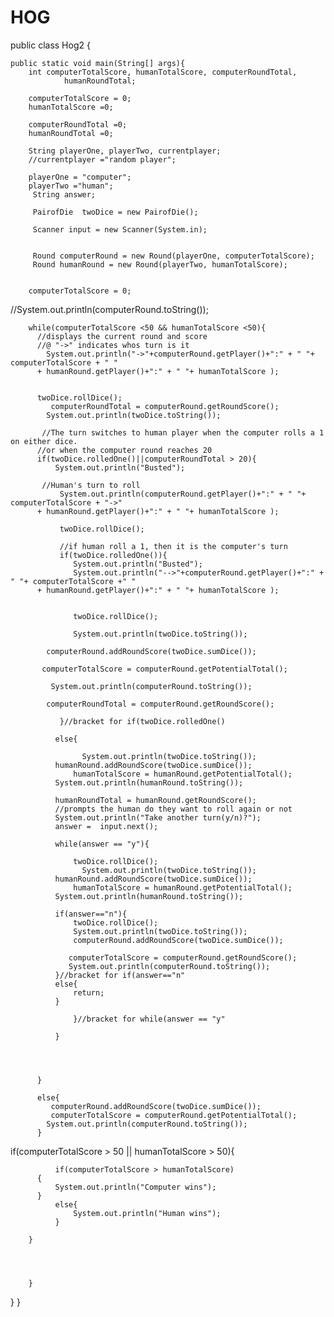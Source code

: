 # HOG
public class Hog2 {
    
    public static void main(String[] args){
        int computerTotalScore, humanTotalScore, computerRoundTotal,
                humanRoundTotal;
          
        computerTotalScore = 0;
        humanTotalScore =0;
        
        computerRoundTotal =0;
        humanRoundTotal =0;
        
        String playerOne, playerTwo, currentplayer;
        //currentplayer ="random player";
        
        playerOne = "computer";
        playerTwo ="human";
         String answer;
         
         PairofDie  twoDice = new PairofDie();
         
         Scanner input = new Scanner(System.in);
        
         
         Round computerRound = new Round(playerOne, computerTotalScore);
         Round humanRound = new Round(playerTwo, humanTotalScore);
         
 
        computerTotalScore = 0;
     
        
 //System.out.println(computerRound.toString());
 
        while(computerTotalScore <50 && humanTotalScore <50){
          //displays the current round and score
          //@ "->" indicates whos turn is it
            System.out.println("->"+computerRound.getPlayer()+":" + " "+ computerTotalScore + " "
          + humanRound.getPlayer()+":" + " "+ humanTotalScore );
            
          
          twoDice.rollDice();
             computerRoundTotal = computerRound.getRoundScore();
            System.out.println(twoDice.toString());
          
           //The turn switches to human player when the computer rolls a 1 on either dice.
          //or when the computer round reaches 20
          if(twoDice.rolledOne()||computerRoundTotal > 20){
              System.out.println("Busted");
              
           //Human's turn to roll
               System.out.println(computerRound.getPlayer()+":" + " "+ computerTotalScore + "->"
          + humanRound.getPlayer()+":" + " "+ humanTotalScore );
              
               twoDice.rollDice();
              
               //if human roll a 1, then it is the computer's turn
               if(twoDice.rolledOne()){
                  System.out.println("Busted");
                  System.out.println("-->"+computerRound.getPlayer()+":" + " "+ computerTotalScore +" "
          + humanRound.getPlayer()+":" + " "+ humanTotalScore );
                  
                  
                  twoDice.rollDice();
            
                  System.out.println(twoDice.toString());
           
            computerRound.addRoundScore(twoDice.sumDice());
             
           computerTotalScore = computerRound.getPotentialTotal();
            
             System.out.println(computerRound.toString());
            
            computerRoundTotal = computerRound.getRoundScore();
              
               }//bracket for if(twoDice.rolledOne()
              
              else{
                  
                    System.out.println(twoDice.toString());
              humanRound.addRoundScore(twoDice.sumDice());
                  humanTotalScore = humanRound.getPotentialTotal();
              System.out.println(humanRound.toString());
              
              humanRoundTotal = humanRound.getRoundScore();
              //prompts the human do they want to roll again or not
              System.out.println("Take another turn(y/n)?");
              answer =  input.next();
              
              while(answer == "y"){
                  
                  twoDice.rollDice();
                    System.out.println(twoDice.toString());
              humanRound.addRoundScore(twoDice.sumDice());
                  humanTotalScore = humanRound.getPotentialTotal();
              System.out.println(humanRound.toString());
              
              if(answer=="n"){
                  twoDice.rollDice();
                  System.out.println(twoDice.toString());
                  computerRound.addRoundScore(twoDice.sumDice());
                  
                 computerTotalScore = computerRound.getRoundScore();
                 System.out.println(computerRound.toString());
              }//bracket for if(answer=="n"
              else{
                  return;
              }
              
                  }//bracket for while(answer == "y"
                  
              }
              
              
              
              
          }
          
          else{
             computerRound.addRoundScore(twoDice.sumDice());
             computerTotalScore = computerRound.getPotentialTotal();
            System.out.println(computerRound.toString());
          }
          
  if(computerTotalScore > 50 || humanTotalScore > 50){
          
              if(computerTotalScore > humanTotalScore)
          {
              System.out.println("Computer wins");
          } 
              else{
                  System.out.println("Human wins");
              }
         
        }        

        
        
        
        }
    
   }
}
